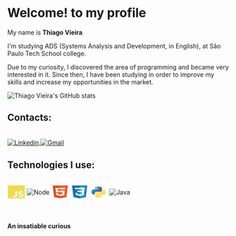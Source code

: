 # Welcome! to my profile
My name is **Thiago Vieira**

I'm studying ADS (Systems Analysis and Development, in English), at São Paulo Tech School college.

Due to my curiosity, I discovered the area of programming and became very interested in it. Since then, I have been studying in order to improve my skills and increase my opportunities in the market.


![Thiago Vieira's GitHub stats](https://github-readme-stats.vercel.app/api?username=thiagovieiras&show_icons=true&theme=synthwave)

## Contacts:
<div style="display: inline_block"><br>
  <a href="https://www.linkedin.com/in/thiago-vieira-823a372a5/">
    <img align="center" alt="Linkedin" src="https://img.shields.io/badge/LinkedIn-0077B5?style=for-the-badge&logo=linkedin&logoColor=white">
  </a>
  <a href="mailto:thiagovieirab2b@gmail.com">
    <img align="center" alt="Gmail" src="https://img.shields.io/badge/Gmail-D14836?style=for-the-badge&logo=gmail&logoColor=white">
  </a>
</div>

## Technologies I use:

<div style="display: inline_block"><br>
  <img align="center" alt="Js" height="30" width="40" src="https://raw.githubusercontent.com/devicons/devicon/master/icons/javascript/javascript-plain.svg">
  <img align="center" alt="Node" height="30" width="40" src="https://cdn.jsdelivr.net/gh/devicons/devicon/icons/nodejs/nodejs-original.svg">
  <img align="center" alt="HTML" height="30" width="40" src="https://raw.githubusercontent.com/devicons/devicon/master/icons/html5/html5-original.svg">
  <img align="center" alt="CSS" height="30" width="40" src="https://raw.githubusercontent.com/devicons/devicon/master/icons/css3/css3-original.svg">
  <img align="center" alt="Python" height="30" width="40" src="https://raw.githubusercontent.com/devicons/devicon/master/icons/python/python-original.svg">
  <img align="center" alt="Java" height="30" width="40" src="https://cdn.jsdelivr.net/gh/devicons/devicon/icons/java/java-original.svg">
</div>


<br>
<br>

#### An insatiable curious
